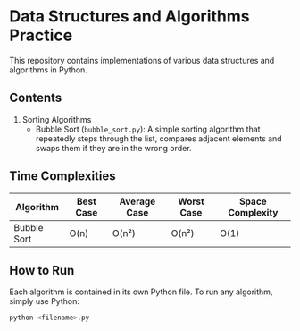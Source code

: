 # Data Structures and Algorithms Practice

This repository contains implementations of various data structures and algorithms in Python.

## Contents

1. Sorting Algorithms
   - Bubble Sort (`bubble_sort.py`): A simple sorting algorithm that repeatedly steps through the list, compares adjacent elements and swaps them if they are in the wrong order.

## Time Complexities

| Algorithm    | Best Case | Average Case | Worst Case | Space Complexity |
|-------------|-----------|--------------|------------|------------------|
| Bubble Sort | O(n)      | O(n²)        | O(n²)      | O(1)            |

## How to Run

Each algorithm is contained in its own Python file. To run any algorithm, simply use Python:

```bash
python <filename>.py
```

